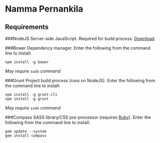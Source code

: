 # Namma Pernankila

Requirements
------------

###NodeJS
Server-side JavaScript. Required for build process. [Download]('http://nodejs.org/download/')

###Bower
Dependency manager. Enter the following from the command line to install:
````
npm install -g bower
````
*May require `sudo` command*

###Grunt
Project build process (runs on NodeJS). Enter the following from the command line to install:
````
npm install -g grunt-cli
npm install -g grunt
````
*May require `sudo` command*

###Compass
SASS library/CSS pre-processor (requires [Ruby]('https://www.ruby-lang.org/en/downloads/')). Enter the following from the command line to install:
````
gem update --system
gem install compass